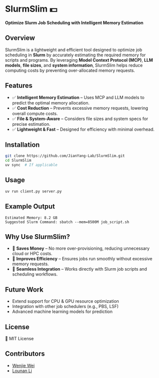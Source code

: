# SlurmSlim 💵

**Optimize Slurm Job Scheduling with Intelligent Memory Estimation**

## Overview
SlurmSlim is a lightweight and efficient tool designed to optimize job scheduling in **Slurm** by accurately estimating the required memory for scripts and programs. By leveraging **Model Context Protocol (MCP)**, **LLM models**, **file sizes**, and **system information**, SlurmSlim helps reduce computing costs by preventing over-allocated memory requests.

## Features
- ✅ **Intelligent Memory Estimation** – Uses MCP and LLM models to predict the optimal memory allocation.
- ✅ **Cost Reduction** – Prevents excessive memory requests, lowering overall compute costs.
- ✅ **File & System-Aware** – Considers file sizes and system specs for precise estimation.
- ✅ **Lightweight & Fast** – Designed for efficiency with minimal overhead.

## Installation
```sh
git clone https://github.com/JianYang-Lab/SlurmSlim.git
cd SlurmSlim
uv sync  # If applicable
```

## Usage
```sh
uv run client.py server.py
```


## Example Output
```
Estimated Memory: 8.2 GB
Suggested Slurm Command: sbatch --mem=8500M job_script.sh
```

## Why Use SlurmSlim?
- 🔹 **Saves Money** – No more over-provisioning, reducing unnecessary cloud or HPC costs.
- 🔹 **Improves Efficiency** – Ensures jobs run smoothly without excessive memory requests.
- 🔹 **Seamless Integration** – Works directly with Slurm job scripts and scheduling workflows.

## Future Work
- Extend support for CPU & GPU resource optimization
- Integration with other job schedulers (e.g., PBS, LSF)
- Advanced machine learning models for prediction

## License
📜 MIT License

## Contributors

- [Wenjie Wei](https://github.com/wjwei-handsome)
- [Lounan Li](https://github.com/SGGb0nd)